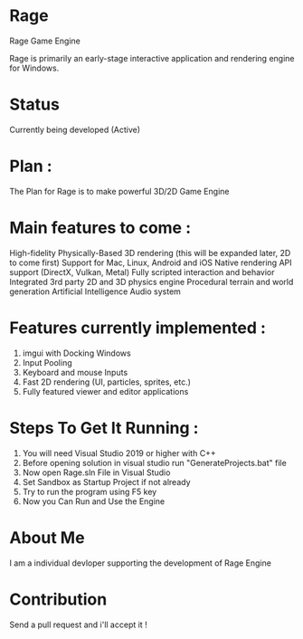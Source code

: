 # Rage
Rage Game Engine

Rage is primarily an early-stage interactive application and rendering engine for Windows.

# Status
Currently being developed (Active)

# Plan :

The Plan for Rage is to make powerful 3D/2D Game Engine

# Main features to come :

High-fidelity Physically-Based 3D rendering (this will be expanded later, 2D to come first)
Support for Mac, Linux, Android and iOS
Native rendering API support (DirectX, Vulkan, Metal)
Fully scripted interaction and behavior
Integrated 3rd party 2D and 3D physics engine
Procedural terrain and world generation
Artificial Intelligence
Audio system

# Features currently implemented :

1) imgui with Docking Windows
2) Input Pooling
3) Keyboard and mouse Inputs
4) Fast 2D rendering (UI, particles, sprites, etc.)
5) Fully featured viewer and editor applications

# Steps To Get It Running :

1) You will need Visual Studio 2019 or higher with C++
2) Before opening solution in visual studio run "GenerateProjects.bat" file
3) Now open Rage.sln File in Visual Studio
4) Set Sandbox as Startup Project if not already
5) Try to run the program using F5 key 
6) Now you Can Run and Use the Engine

# About Me

I am a individual devloper supporting the development of Rage Engine


# Contribution

Send a pull request and i'll accept it !
